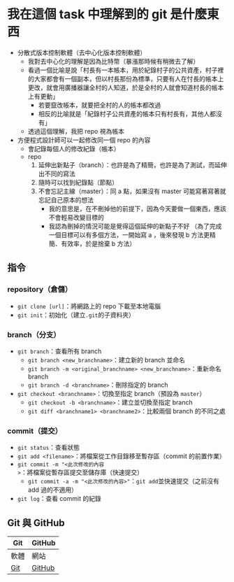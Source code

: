 我在這個 task 中理解到的 git 是什麼東西
=====================================

* 分散式版本控制軟體（去中心化版本控制軟體）
	* 我對去中心化的理解是因為比特幣（暴漲那時候有稍微去了解）
	* 看過一個比喻是說「村長有一本帳本，用於紀錄村子的公共資產，村子裡的大家都會有一個副本，但以村長那份為標準，只要有人在忖長的帳本上更改，就會用廣播器讓全村的人知道，於是全村的人就會知道村長的帳本上有更動」
		* 若要竄改帳本，就要把全村的人的帳本都改過
		* 相反的比喻就是「紀錄村子公共資產的帳本只有村長有，其他人都沒有」
	* 透過這個理解，我把 repo 視為帳本
* 方便程式設計師可以一起修改同一個 repo 的內容
	* 會記錄每個人的修改紀錄（帳本）
	* repo 
		1. 延伸出新點子（branch）：也許是為了精簡，也許是為了測試，而延伸出不同的寫法
		2. 隨時可以找到紀錄點（節點）
		3. 不會忘記主線（master）：同 a 點，如果沒有 master 可能寫著寫著就忘記自己原本的想法
			* 我的意思是，在不刪掉他的前提下，因為今天要做一個東西，應該不會輕易改變目標的
			* 我認為刪掉的情況可能是覺得這個延伸的新點子不好
			（為了完成一個目標可以有多個方法，一開始寫 a ，後來發現 b 方法更精簡、有效率，於是捨棄 b 方法）


指令
-----

### repository（倉儲） ###

* `git clone [url]`：將網路上的 repo 下載至本地電腦
* `git init`：初始化（建立`.git`的子資料夾）


### branch（分支） ###

* `git branch`：查看所有 branch
	* `git branch <new_branchname>`：建立新的 branch 並命名
	* `git branch -m <original_branchname> <new_branchname>`：重新命名 branch
	* `git branch -d <branchname>`：刪除指定的 branch
* `git checkout <branchname>`：切換至指定 branch（預設為 `master`）
	* `git checkout -b <branchname>`：建立並切換至指定 branch
	* `git diff <branchname1> <branchname2>`：比較兩個 branch 的不同之處


### commit（提交） ###

* `git status`：查看狀態
* `git add <filename>`：將檔案從工作目錄移至暫存區（commit 的前置作業）
* `git commit -m "<此次修改的內容>`：將檔案從暫存區提交至儲存庫（快速提交）
	* `git commit -a -m "<此次修改的內容>"`：`git add`並快速提交（之前沒有 add 過的不適用）
* `git log`：查看 commit 的紀錄


Git 與 GitHub
-------------
| Git |	GitHub |
| ----- | ----- |
| 軟體 | 網站 |
| [Git](https://git-scm.com/) | [GitHub](https://github.com/) |
